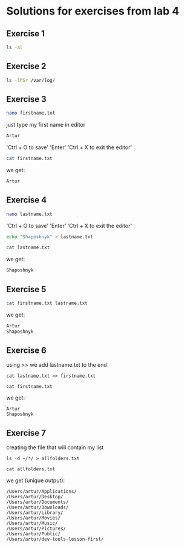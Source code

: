 # Solutions for exercises from lab 4

## Exercise 1

```bash
ls -al
```
## Exercise 2

```bash
ls -lhSr /var/log/
```
## Exercise 3
```bash
nano firstname.txt 
```
just type my first name in editor
```bash
Artur
```
'Ctrl + O to save'
'Enter'
'Ctrl + X to exit the editor'
```bash
cat firstname.txt
```
we get: 
```bash
Artur
```
## Exercise 4
```bash
nano lastname.txt 
```
'Ctrl + O to save'
'Enter'
'Ctrl + X to exit the editor'
```bash
echo "Shaposhnyk" > lastname.txt 
```
```bash
cat lastname.txt
```
we get: 
```bash
Shaposhnyk
```
## Exercise 5
```bash
cat firstname.txt lastname.txt
```
we get:
```bash
Artur
Shaposhnyk
```
## Exercise 6
using >> we add lastname.txt to the end 
```
cat lastname.txt >> firstname.txt
```
```
cat firstname.txt
```
we get:
```
Artur
Shaposhnyk
```
## Exercise 7
creating the file that will contain my list
```
ls -d ~/*/ > allfolders.txt  
```
```
cat allfolders.txt
```
we get (unique output):
```
/Users/artur/Applications/
/Users/artur/Desktop/
/Users/artur/Documents/
/Users/artur/Downloads/
/Users/artur/Library/
/Users/artur/Movies/
/Users/artur/Music/
/Users/artur/Pictures/
/Users/artur/Public/
/Users/artur/dev-tools-lesson-first/
```
 



